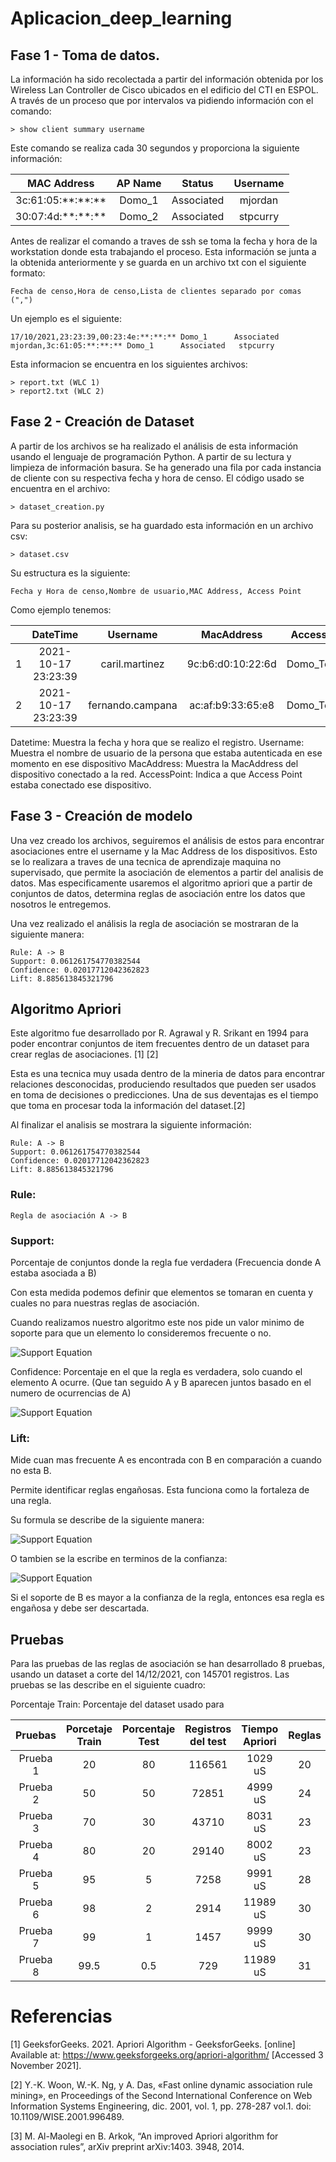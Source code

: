 # Aplicacion_deep_learning

## Fase 1 - Toma de datos.
<p>La información ha sido recolectada a partir del información obtenida por los Wireless Lan Controller de Cisco ubicados en el edificio del CTI en ESPOL. A través de un proceso que por intervalos va pidiendo información con el comando:

    > show client summary username

Este comando se realiza cada 30 segundos y proporciona la siguiente información:</p>

<center>

|       MAC Address       | AP Name |   Status   | Username |
|:-----------------------:|:-------:|:----------:|:--------:|
| 3c:61:05:\*\*:\*\*:\*\* |  Domo_1 | Associated |  mjordan |
| 30:07:4d:\*\*:\*\*:\*\* |  Domo_2 | Associated | stpcurry |

</center>

Antes de realizar el comando a traves de ssh se toma la fecha y hora de la workstation donde esta trabajando el proceso. Esta información se junta a la obtenida anteriormente y se guarda en un archivo txt con el siguiente formato:

```
Fecha de censo,Hora de censo,Lista de clientes separado por comas (",")
```
Un ejemplo es el siguiente:

```
17/10/2021,23:23:39,00:23:4e:**:**:** Domo_1      Associated   mjordan,3c:61:05:**:**:** Domo_1      Associated   stpcurry
```
Esta informacion se encuentra en los siguientes archivos: 

    > report.txt (WLC 1)
    > report2.txt (WLC 2)

## Fase 2 - Creación de Dataset
A partir de los archivos se ha realizado el análisis de esta información usando el lenguaje de programación Python. A partir de su lectura y limpieza de información basura. Se ha generado una fila por cada instancia de cliente con su respectiva fecha y hora de censo. El código usado se encuentra en el archivo:

    > dataset_creation.py

Para su posterior analisis, se ha guardado esta información en un archivo csv:

    > dataset.csv

Su estructura es la siguiente: 
```
Fecha y Hora de censo,Nombre de usuario,MAC Address, Access Point
```

Como ejemplo tenemos:

|   |       DateTime      |    Username      |     MacAddress    | AccessPoint  |
|:-:|:-------------------:|:----------------:|:-----------------:|:------------:|
| 1 | 2021-10-17 23:23:39 | caril.martinez   | 9c:b6:d0:10:22:6d | Domo_Teleco2 |
| 2 | 2021-10-17 23:23:39 | fernando.campana | ac:af:b9:33:65:e8 | Domo_Teleco1 |


Datetime: Muestra la fecha y hora que se realizo el registro.
Username: Muestra el nombre de usuario de la persona que estaba autenticada en ese momento en ese dispositivo
MacAddress: Muestra la MacAddress del dispositivo conectado a la red.
AccessPoint: Indica a que Access Point estaba conectado ese dispositivo.

## Fase 3 - Creación de modelo
Una vez creado los archivos, seguiremos el análisis de estos para encontrar asociaciones entre el username y la Mac Address de los dispositivos. Esto se lo realizara a traves de una tecnica de aprendizaje maquina no supervisado, que permite la asociación de elementos a partir del analisis de datos. Mas especificamente usaremos el algoritmo apriori que a partir de conjuntos de datos, determina reglas de asociación entre los datos que nosotros le entregemos.

Una vez realizado el análisis la regla de asociación se mostraran de la siguiente manera:

```
Rule: A -> B
Support: 0.061261754770382544
Confidence: 0.02017712042362823
Lift: 8.885613845321796
```

## Algoritmo Apriori
Este algoritmo fue desarrollado por R. Agrawal y R. Srikant en 1994 para poder encontrar conjuntos de item frecuentes dentro de un dataset para crear reglas de asociaciones. [1] [2]

Esta es una tecnica muy usada dentro de la mineria de datos para encontrar relaciones desconocidas, produciendo resultados que pueden ser usados en toma de decisiones o predicciones. Una de sus deventajas es el tiempo que toma en procesar toda la información del dataset.[2]

Al finalizar el analisis se mostrara la siguiente información:

```
Rule: A -> B
Support: 0.061261754770382544
Confidence: 0.02017712042362823
Lift: 8.885613845321796
```

### Rule: 

    Regla de asociación A -> B

### Support: 
Porcentaje de conjuntos donde la regla fue verdadera (Frecuencia donde A estaba asociada a B)

Con esta medida podemos definir que elementos se tomaran en cuenta y cuales no para nuestras reglas de asociación.

Cuando realizamos nuestro algoritmo este nos pide un valor minimo de soporte para que un elemento lo consideremos frecuente o no.

<img src="https://latex.codecogs.com/svg.latex?\Large&space;Support = \frac{freq(A,B)}{N}" title="Support Equation" />

Confidence: Porcentaje en el que la regla es verdadera, solo cuando el elemento A ocurre. (Que tan seguido A y B aparecen juntos basado en el numero de ocurrencias de A) 

<img src="https://latex.codecogs.com/svg.latex?\Large&space;Confidence = \frac{freq(A,B)}{freq(A)}" title="Support Equation" />

### Lift:
Mide cuan mas frecuente A es encontrada con B en comparación a cuando no esta B.

Permite identificar reglas engañosas. Esta funciona como la fortaleza de una regla.

Su formula se describe de la siguiente manera: 

<img src="https://latex.codecogs.com/svg.latex?\Large&space;Lift = \frac{Support(A,B)}{Support(A)xSupport(B)}" title="Support Equation" />

O tambien se la escribe en terminos de la confianza:

<img src="https://latex.codecogs.com/svg.latex?\Large&space;Lift = \frac{Confidence(A,B)}{Support(B)}" title="Support Equation" />

Si el soporte de B es mayor a la confianza de la regla, entonces esa regla es engañosa y debe ser descartada.

## Pruebas
Para las pruebas de las reglas de asociación se han desarrollado 8 pruebas, usando un dataset a corte del 14/12/2021, con 145701 registros. Las pruebas se las describe en el siguiente cuadro:

Porcentaje Train: Porcentaje del dataset usado para 

| Pruebas | Porcetaje Train | Porcentaje Test | Registros del test | Tiempo Apriori | Reglas | Efectividad |
|:---:|:---:|:---:|:---:|:---:|:---:|:---:|
| Prueba 1  | 20 | 80 | 116561 | 1029 uS | 20 | 76.36 |
| Prueba 2  | 50 | 50 | 72851 | 4999 uS | 24 | 89.82 |
| Prueba 3  | 70 | 30 | 43710 | 8031 uS | 23 | 85.57 |
| Prueba 4  | 80 | 20 | 29140 | 8002 uS | 23 | 78.38 |
| Prueba 5 | 95 | 5 | 7258 | 9991 uS | 28 | 55.35 |
| Prueba 6 | 98 | 2 | 2914 | 11989 uS | 30 | 90.08 |
| Prueba 7 | 99 | 1 | 1457 | 9999 uS | 30 | 80.16 |
| Prueba 8 | 99.5 | 0.5 | 729 | 11989 uS | 31 | 100 |



# Referencias
[1] GeeksforGeeks. 2021. Apriori Algorithm - GeeksforGeeks. [online] Available at: <https://www.geeksforgeeks.org/apriori-algorithm/> [Accessed 3 November 2021].

[2] Y.-K. Woon, W.-K. Ng, y A. Das, «Fast online dynamic association rule mining», en Proceedings of the Second International Conference on Web Information Systems Engineering, dic. 2001, vol. 1, pp. 278-287 vol.1. doi: 10.1109/WISE.2001.996489.


[3] M. Al-Maolegi en B. Arkok, “An improved Apriori algorithm for association rules”, arXiv preprint arXiv:1403. 3948, 2014. 